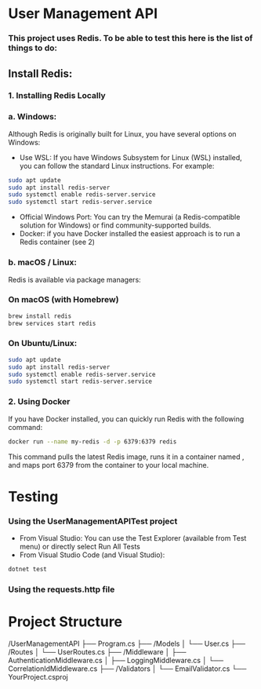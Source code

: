 ﻿# User Management API
### This project uses Redis. To be able to test this here is the list of things to do:

## Install Redis:

### 1. Installing Redis Locally
  ### a. Windows: 
   Although Redis is originally built for Linux, you have several options on Windows:
   
  * Use WSL: If you have Windows Subsystem for Linux (WSL) installed, you can follow the standard Linux instructions. For example:
    
   ```sh
   sudo apt update
   sudo apt install redis-server
   sudo systemctl enable redis-server.service
   sudo systemctl start redis-server.service
   ```
      
   * Official Windows Port: You can try the Memurai (a Redis-compatible solution for Windows) or find community-supported builds.
   * Docker: if you have Docker installed the easiest approach is to run a Redis container (see 2)
    
  ### b. macOS / Linux: 
   Redis is available via package managers:
   ### On macOS (with Homebrew)
      
   ```sh
   brew install redis
   brew services start redis
   ```

   ### On Ubuntu/Linux:
   ```sh
   sudo apt update
   sudo apt install redis-server
   sudo systemctl enable redis-server.service  
   sudo systemctl start redis-server.service
   ```

### 2. Using Docker
   If you have Docker installed, you can quickly run Redis with the following command:
   ```sh
   docker run --name my-redis -d -p 6379:6379 redis
   ```
   This command pulls the latest Redis image, runs it in a container named , and maps port 6379 from the container to your local machine.


# Testing

### Using the UserManagementAPITest project

* From Visual Studio: You can use the Test Explorer (available from Test menu) or directly select Run All Tests
* From Visual Studio Code (and Visual Studio):
```sh
dotnet test
```

### Using the requests.http file


# Project Structure

/UserManagementAPI
├── Program.cs
├── /Models
│     └── User.cs
├── /Routes
│     └── UserRoutes.cs
├── /Middleware
│     ├── AuthenticationMiddleware.cs
│     ├── LoggingMiddleware.cs
│     └── CorrelationIdMiddleware.cs
├── /Validators
│     └── EmailValidator.cs
└── YourProject.csproj